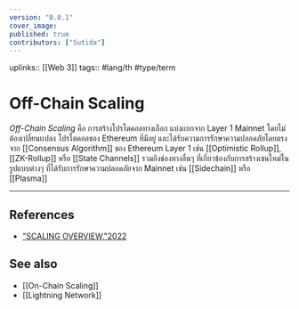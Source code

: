 ```yaml
---
version: "0.0.1"
cover_image:
published: true
contributors: ["Sutida"]
---
```

uplinks:: [[Web 3]]
tags:: #lang/th #type/term

# Off-Chain Scaling
*Off-Chain Scaling* คือ การสร้างโปรโตคอลทางเลือก แบ่งเเยกจาก Layer 1  Mainnet โดยไม่ต้องเปลี่ยนเเปลง โปรโตคอลของ Ethereum ที่มีอยู่ และได้รับความการรักษาความปลอดภัยโดยตรงจาก [[Consensus Algorithm]] ของ Ethereum Layer 1 เช่น [[Optimistic Rollup]], [[ZK-Rollup]] หรือ [[State Channels]] รวมถึงช่องทางอื่นๆ ที่เกี่ยวข้องกับการสร้างเชนใหม่ในรูปแบบต่างๆ ที่ได้รับการรักษาความปลอดภัยจาก Mainnet เช่น [[Sidechain]] หรือ [[Plasma]] 

---
## References
- ["SCALING OVERVIEW,"2022](https://ethereum.org/en/developers/docs/scaling/)
## See also
- [[On-Chain Scaling]]
- [[Lightning Network]]
